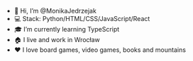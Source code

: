 - 👋 Hi, I’m @MonikaJedrzejak
- :computer: Stack: Python/HTML/CSS/JavaScript/React
- :mortar_board: I’m currently learning TypeScript
- :house: I live and work in Wrocław
- ❤️ I love board games, video games, books and mountains 
